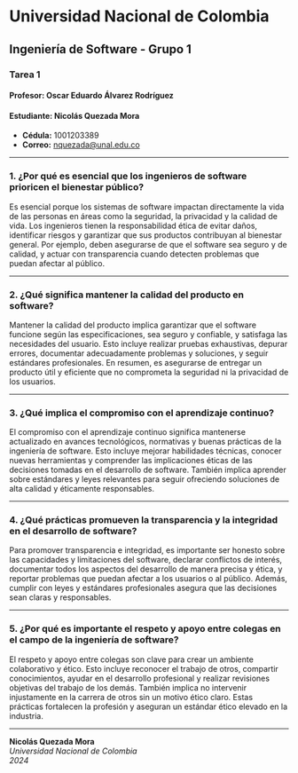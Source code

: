 ﻿
# **Universidad Nacional de Colombia**  
## **Ingeniería de Software - Grupo 1**  
### **Tarea 1**  
#### Profesor: Oscar Eduardo Álvarez Rodríguez  
#### Estudiante: Nicolás Quezada Mora  
- **Cédula:** 1001203389  
- **Correo:** nquezada@unal.edu.co  

---


### **1. ¿Por qué es esencial que los ingenieros de software prioricen el bienestar público?**  
Es esencial porque los sistemas de software impactan directamente la vida de las personas en áreas como la seguridad, la privacidad y la calidad de vida. Los ingenieros tienen la responsabilidad ética de evitar daños, identificar riesgos y garantizar que sus productos contribuyan al bienestar general. Por ejemplo, deben asegurarse de que el software sea seguro y de calidad, y actuar con transparencia cuando detecten problemas que puedan afectar al público.

---

### **2. ¿Qué significa mantener la calidad del producto en software?**  
Mantener la calidad del producto implica garantizar que el software funcione según las especificaciones, sea seguro y confiable, y satisfaga las necesidades del usuario. Esto incluye realizar pruebas exhaustivas, depurar errores, documentar adecuadamente problemas y soluciones, y seguir estándares profesionales. En resumen, es asegurarse de entregar un producto útil y eficiente que no comprometa la seguridad ni la privacidad de los usuarios.

---

### **3. ¿Qué implica el compromiso con el aprendizaje continuo?**  
El compromiso con el aprendizaje continuo significa mantenerse actualizado en avances tecnológicos, normativas y buenas prácticas de la ingeniería de software. Esto incluye mejorar habilidades técnicas, conocer nuevas herramientas y comprender las implicaciones éticas de las decisiones tomadas en el desarrollo de software. También implica aprender sobre estándares y leyes relevantes para seguir ofreciendo soluciones de alta calidad y éticamente responsables.

---

### **4. ¿Qué prácticas promueven la transparencia y la integridad en el desarrollo de software?**  
Para promover transparencia e integridad, es importante ser honesto sobre las capacidades y limitaciones del software, declarar conflictos de interés, documentar todos los aspectos del desarrollo de manera precisa y ética, y reportar problemas que puedan afectar a los usuarios o al público. Además, cumplir con leyes y estándares profesionales asegura que las decisiones sean claras y responsables.

---

### **5. ¿Por qué es importante el respeto y apoyo entre colegas en el campo de la ingeniería de software?**  
El respeto y apoyo entre colegas son clave para crear un ambiente colaborativo y ético. Esto incluye reconocer el trabajo de otros, compartir conocimientos, ayudar en el desarrollo profesional y realizar revisiones objetivas del trabajo de los demás. También implica no intervenir injustamente en la carrera de otros sin un motivo ético claro. Estas prácticas fortalecen la profesión y aseguran un estándar ético elevado en la industria.

---

**Nicolás Quezada Mora**  
_Universidad Nacional de Colombia_  
_2024_


